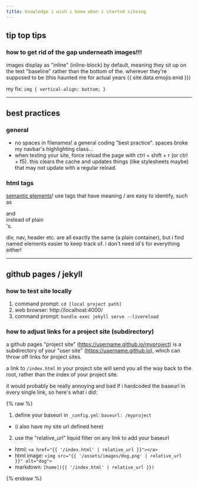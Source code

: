 ```yaml
---
title: knowledge i wish i knew when i started siteing
---
```


## tip top tips

### how to get rid of the gap underneath images!!!

images display as "inline" (inline-block) by default, meaning they sit up on the text "baseline" rather than the bottom of the. wherever they're supposed to be (this haunted me for actual years {{ site.data.emojis.enid }})

my fix: `img { vertical-align: bottom; }`

---

## best practices

### general

- no spaces in filenames! a general coding "best practice". spaces broke my navbar's highlighting class...
- when testing your site, force reload the page with ctrl + shift + r (or ctrl + f5). this clears the cache and updates things (like stylesheets maybe) that may not update with a regular reload.

### html tags

[semantic elements](https://www.w3schools.com/html/html5_semantic_elements.asp)! use tags that have meaning / are easy to identify, such as <nav> and <footer> instead of plain <div>'s.

div, nav, header etc. are all exactly the same (a plain container), but i find named elements easier to keep track of. i don't need id's for everything either!

---

## github pages / jekyll

### how to test site locally

1. command prompt: `cd [local project path]`
2. web browser: http://localhost:4000/
3. command prompt: `bundle exec jekyll serve --livereload`

### how to adjust links for a project site (subdirectory)

a github pages "project site" (https://username.github.io/myproject) is a subdirectory of your "user site" (https://username.github.io), which can throw off links for project sites.

a link to `/index.html` in your project site will send you all the way back to the root, rather than the index of your project site.

it would probably be really annoying and bad if i hardcoded the baseurl in every single link, so here's what i did:

{% raw %}

1. define your baseurl in `_config.yml`: `baseurl: /myproject`
  - (i also have my site url defined here)
2. use the "relative_url" liquid filter on any link to add your baseurl
  - html: `<a href="{{ '/index.html' | relative_url }}"></a>`
  - html image: `<img src="{{ '/assets/images/dog.png' | relative_url }}" alt="dog">`
  - markdown: `[home]({{ '/index.html' | relative_url }})`

{% endraw %}
